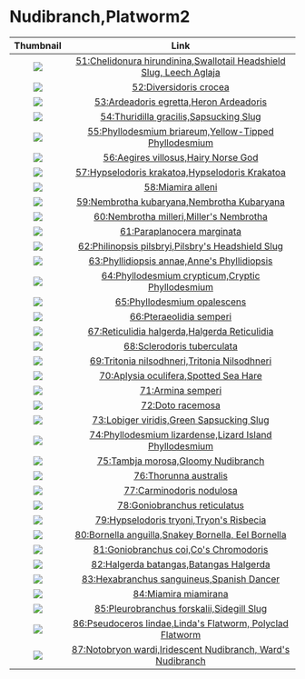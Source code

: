 # Nudibranch,Platworm2

| Thumbnail | Link |
| :---: | :---: |
| ![](../../.gitbook/assets/small-chelidonura-hirundinina.jpg)  | [51:Chelidonura hirundinina,Swallotail Headshield Slug, Leech Aglaja](51-chelidonura-hirundinina-swallotail-headshield-slug-leech-aglaja.md) |
| ![](../../.gitbook/assets/small-diversidoris-crocea.jpg)  | [52:Diversidoris crocea](52-diversidoris-crocea.md) |
| ![](../../.gitbook/assets/small-heron-ardeadoris.jpg)  | [53:Ardeadoris egretta,Heron Ardeadoris](53-ardeadoris-egretta-heron-ardeadoris.md) |
| ![](../../.gitbook/assets/small-thuridilla-gracilis.jpg)  | [54:Thuridilla gracilis,Sapsucking Slug](54-thuridilla-gracilis-sapsucking-slug.md) |
| ![](../../.gitbook/assets/small-yellow-tipped-phyllodesmium.jpg)  | [55:Phyllodesmium briareum,Yellow-Tipped Phyllodesmium](55-phyllodesmium-briareum-yellow-tipped-phyllodesmium.md) |
| ![](../../.gitbook/assets/small-aegires-villosus-the-red-one.jpg)  | [56:Aegires villosus,Hairy Norse God](56-aegires-villosus-hairy-norse-god.md) |
| ![](../../.gitbook/assets/small-hypselodoris-krakatoa.jpg)  | [57:Hypselodoris krakatoa,Hypselodoris Krakatoa](57-hypselodoris-krakatoa-hypselodoris-krakatoa.md) |
| ![](../../.gitbook/assets/small-miamira-alleni.jpg)  | [58:Miamira alleni](58-miamira-alleni.md) |
| ![](../../.gitbook/assets/small-nembrotha-kubaryana.jpg)  | [59:Nembrotha kubaryana,Nembrotha Kubaryana](59-nembrotha-kubaryana-nembrotha-kubaryana.md) |
| ![](../../.gitbook/assets/small-nembrotha-milleri.jpg)  | [60:Nembrotha milleri,Miller's Nembrotha](60-nembrotha-milleri-millers-nembrotha.md) |
| ![](../../.gitbook/assets/small-paraplanocera-marginata.jpg)  | [61:Paraplanocera marginata](61-paraplanocera-marginata.md) |
| ![](../../.gitbook/assets/small-philinopsis-pilsbryi.jpg)  | [62:Philinopsis pilsbryi,Pilsbry's Headshield Slug](62-philinopsis-pilsbryi-pilsbrys-headshield-slug.md) |
| ![](../../.gitbook/assets/small-phyllidiopsis-annae.jpg)  | [63:Phyllidiopsis annae,Anne's Phyllidiopsis](63-phyllidiopsis-annae-annes-phyllidiopsis.md) |
| ![](../../.gitbook/assets/small-phyllodesmium-crypticum.jpg)  | [64:Phyllodesmium crypticum,Cryptic Phyllodesmium](64-phyllodesmium-crypticum-cryptic-phyllodesmium.md) |
| ![](../../.gitbook/assets/small-phyllodesmium-opalescens-the-white-one.jpg)  | [65:Phyllodesmium opalescens](65-phyllodesmium-opalescens.md) |
| ![](../../.gitbook/assets/small-pteraeolidia-semperi.jpg)  | [66:Pteraeolidia semperi](66-pteraeolidia-semperi.md) |
| ![](../../.gitbook/assets/small-reticulidia-halgerda.jpg)  | [67:Reticulidia halgerda,Halgerda Reticulidia](67-reticulidia-halgerda-halgerda-reticulidia.md) |
| ![](../../.gitbook/assets/small-sclerodoris-tuberculata.jpg)  | [68:Sclerodoris tuberculata](68-sclerodoris-tuberculata.md) |
| ![](../../.gitbook/assets/small-tritonia-nilsodhneri.jpg)  | [69:Tritonia nilsodhneri,Tritonia Nilsodhneri](69-tritonia-nilsodhneri-tritonia-nilsodhneri.md) |
| ![](../../.gitbook/assets/small-aplysia-oculifera.jpg)  | [70:Aplysia oculifera,Spotted Sea Hare](70-aplysia-oculifera-spotted-sea-hare.md) |
| ![](../../.gitbook/assets/small-armina-semperi.jpg)  | [71:Armina semperi](71-armina-semperi.md) |
| ![](../../.gitbook/assets/small-doto-racemosa.jpg)  | [72:Doto racemosa](72-doto-racemosa.md) |
| ![](../../.gitbook/assets/small-lobiger-viridis.jpg)  | [73:Lobiger viridis,Green Sapsucking Slug](73-lobiger-viridis-green-sapsucking-slug.md) |
| ![](../../.gitbook/assets/small-phyllodesmium-lizardense.jpg)  | [74:Phyllodesmium lizardense,Lizard Island Phyllodesmium](74-phyllodesmium-lizardense-lizard-island-phyllodesmium.md) |
| ![](../../.gitbook/assets/small-tambja-morosa.jpg)  | [75:Tambja morosa,Gloomy Nudibranch](75-tambja-morosa-gloomy-nudibranch.md) |
| ![](../../.gitbook/assets/small-thorunna-australis.jpg)  | [76:Thorunna australis](76-thorunna-australis.md) |
| ![](../../.gitbook/assets/small-carminodoris-nodulosa.jpg)  | [77:Carminodoris nodulosa](77-carminodoris-nodulosa.md) |
| ![](../../.gitbook/assets/small-goniobranchus-reticulatus.jpg)  | [78:Goniobranchus reticulatus](78-goniobranchus-reticulatus.md) |
| ![](../../.gitbook/assets/small-hypselodoris-tryoni.jpg)  | [79:Hypselodoris tryoni,Tryon's Risbecia](79-hypselodoris-tryoni-tryons-risbecia.md) |
| ![](../../.gitbook/assets/small-bornella-anguilla.jpg)  | [80:Bornella anguilla,Snakey Bornella, Eel Bornella](80-bornella-anguilla-snakey-bornella-eel-bornella.md) |
| ![](../../.gitbook/assets/small-goniobranchus-coi.jpg)  | [81:Goniobranchus coi,Co's Chromodoris](81-goniobranchus-coi-cos-chromodoris.md) |
| ![](../../.gitbook/assets/small-halgerda-batangas.jpg)  | [82:Halgerda batangas,Batangas Halgerda](82-halgerda-batangas-batangas-halgerda.md) |
| ![](../../.gitbook/assets/small-hexabranchus-sanguineus.jpg)  | [83:Hexabranchus sanguineus,Spanish Dancer](83-hexabranchus-sanguineus-spanish-dancer.md) |
| ![](../../.gitbook/assets/small-miamira-miamirana.jpg)  | [84:Miamira miamirana](84-miamira-miamirana.md) |
| ![](../../.gitbook/assets/small-pleurobranchus-forskalii.jpg)  | [85:Pleurobranchus forskalii,Sidegill Slug](85-pleurobranchus-forskalii-sidegill-slug.md) |
| ![](../../.gitbook/assets/samll-pseudoceros-lindae.jpg)  | [86:Pseudoceros lindae,Linda's Flatworm, Polyclad Flatworm](86-pseudoceros-lindae-lindas-flatworm-polyclad-flatworm.md) |
| ![](../../.gitbook/assets/small-notobryon-wardi%20%281%29.jpg)  | [87:Notobryon wardi,Iridescent Nudibranch, Ward's Nudibranch](87-notobryon-wardi-iridescent-nudibranch-wards-nudibranch.md) |



